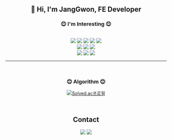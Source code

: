 <div align = "center">
 
##  👋 Hi, I'm JangGwon, FE Developer 



 
### 😊 I'm Interesting 😊

<br/>

<img src="https://img.shields.io/badge/HTML-E34F26?style=flat-square&logo=HTML5&logoColor=white"/>
<img src="https://img.shields.io/badge/CSS3-1572B6?style=flat-square&logo=CSS3&logoColor=white"/>
<img src="https://img.shields.io/badge/Tailwind CSS-06B6D4?style=flat-square&logo=Tailwind CSS&logoColor=white"/>
<img src="https://img.shields.io/badge/JavaScript-F7DF1E?style=flat-square&logo=JavaScript&logoColor=white"/>
<img src="https://img.shields.io/badge/TypeScript-3178C6?style=flat-square&logo=TypeScript&logoColor=white"/>

 <br/>
<img src="https://img.shields.io/badge/React-61DAFB?style=flat-square&logo=React&logoColor=black"/>
<img src="https://img.shields.io/badge/Next.js-000000?style=flat-square&logo=Next.js&logoColor=white"/>
<img src="https://img.shields.io/badge/Redux-764ABC?style=flat-square&logo=Redux&logoColor=white"/>
 
 
 <br/>
<img src="https://img.shields.io/badge/C++-00599C?style=flat-square&logo=Cplusplus&logoColor=white"/>
<img src="https://img.shields.io/badge/C Sharp-239120?style=flat-square&logo=CSharp&logoColor=white"/>
<img src="https://img.shields.io/badge/Unity-000000?style=flat-square&logo=Unity&logoColor=white"/>

 
---
 <br/>
  
### 😊 Algorithm   😊 

[![Solved.ac프로필](http://mazassumnida.wtf/api/v2/generate_badge?boj=wkdrnjs913)](https://solved.ac/wkdrnjs913)
 
 <br/>
 
 ## Contact
<a href="https://velog.io/@tlsakch510" target="_blank"><img src="https://img.shields.io/badge/velog-20C997?style=flat-square&logo=Velog&logoColor=white"/></a>
 <a href="mailto:wkdrnjs913@gmail.com"><img src="https://img.shields.io/badge/Gmail-d14836?style=flat&logo=Gmail&logoColor=white"/></a>

 
 
 </div>
 
<!--
**JuJangGwon/JuJangGwon** is a ✨ _special_ ✨ repository because its `README.md` (this file) appears on your GitHub profile.
